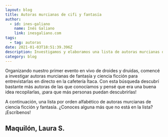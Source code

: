 ```yaml
---
layout: blog
title: Autoras murcianas de cifi y fantasía
author:
  - id: ines-galiano
    name: Inés Galiano
    link: inesgaliano.com
tags:
  - tag: autoras
date: 2021-01-03T18:51:39.396Z
description: Investigamos y elaboramos una lista de autoras murcianas de cifi y fantasía
category: blog
---
```

Organizando nuestro primer evento en vivo de droides y druidas, comencé a investigar autoras murcianas de fantasía y ciencia ficción para entrevistarlas en directo en la cafetería Ítaca. Con esta búsqueda descubrí bastante más autoras de las que conocíamos y pensé que era una buena idea recopilarlas, ¡para que más personas puedan descubrirlas!

A continuación, una lista por orden alfabético de autoras murcianas de ciencia ficción y fantasía. ¿Conoces alguna más que no está en la lista? ¡Escríbenos!

## Maquilón, Laura S.